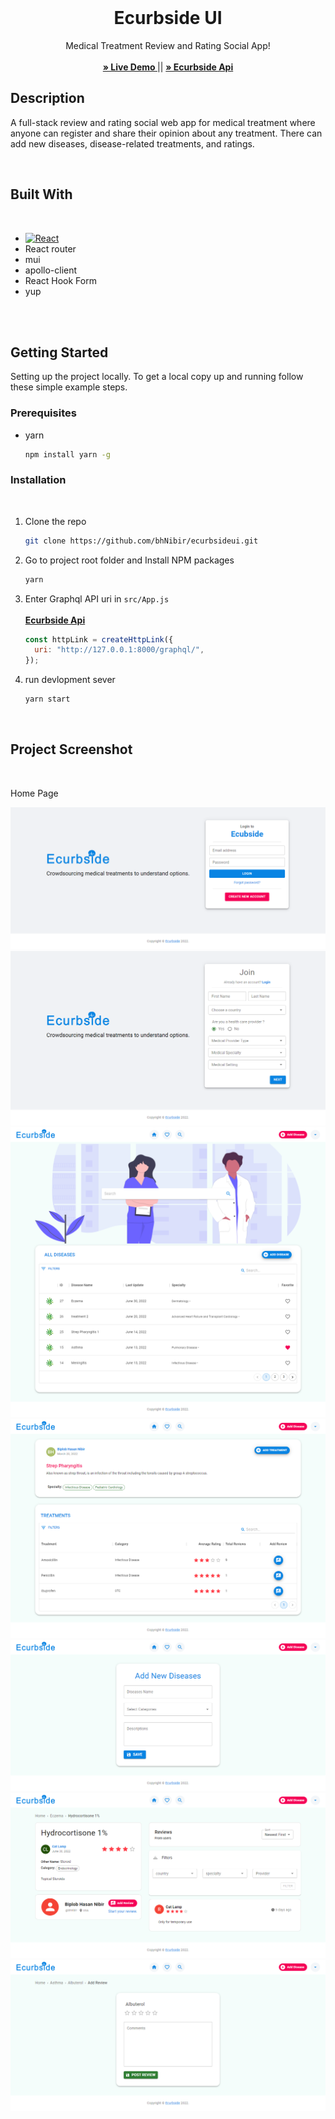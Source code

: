 <div id="top"></div>

<br />
<div align="center">
  <h1 align="center">
  <strong>
  Ecurbside UI
 </strong> </h1>

  <p align="center">
    Medical Treatment Review and Rating Social App!
    <br />
    <br />
    <a href="https://ecurbside-17b9c.web.app/"><strong>» Live Demo </strong></a> ||
    <a href="https://github.com/bhNibir/ecurbsideapi/"><strong>» Ecurbside Api</strong></a>
    <br />
  </p>
</div>

## Description

A full-stack review and rating social web app for medical treatment where anyone can register and share their opinion about any treatment. There can add new diseases, disease-related treatments, and ratings.

<br/>

## Built With

<br/>

- [![React][react.js]][react-url]
- React router
- mui
- apollo-client
- React Hook Form
- yup

<br/>
<br/>

## Getting Started

Setting up the project locally.
To get a local copy up and running follow these simple example steps.

### Prerequisites

- yarn
  ```sh
  npm install yarn -g
  ```

### Installation

<br/>

1. Clone the repo
   ```sh
   git clone https://github.com/bhNibir/ecurbsideui.git
   ```
2. Go to project root folder and Install NPM packages

   ```sh
   yarn
   ```

3. Enter Graphql API uri in `src/App.js` </br></br>
   <a href="https://github.com/bhNibir/ecurbsideapi/"><strong> Ecurbside Api</strong></a>

   ```js
   const httpLink = createHttpLink({
     uri: "http://127.0.0.1:8000/graphql/",
   });
   ```

4. run devlopment sever
   ```sh
   yarn start
   ```

<br/>

## Project Screenshot

<br/>

Home Page

[![Login Page Screen Shot][login-screenshot]](https://ecurbside-17b9c.web.app/)
[![Signup Page Screen Shot][signup-screenshot]](https://ecurbside-17b9c.web.app/)
[![Home Page Screen Shot][home-screenshot]](https://ecurbside-17b9c.web.app/)
[![Disease Page Screen Shot][disease-screenshot]](https://ecurbside-17b9c.web.app/)
[![Add disease Page Screen Shot][add-disease-screenshot]](https://ecurbside-17b9c.web.app/)
[![Treatment Page Screen Shot][treatment-screenshot]](https://ecurbside-17b9c.web.app/)
[![Add Review Page Screen Shot][add-review-screenshot]](https://ecurbside-17b9c.web.app/)

<!-- GETTING STARTED -->
<br/>

<!-- MARKDOWN LINKS & IMAGES -->
<!-- https://www.markdownguide.org/basic-syntax/#reference-style-links -->

[home-screenshot]: images/home.png
[add-review-screenshot]: images/add-review.png
[add-disease-screenshot]: images/add-disease.png
[treatment-screenshot]: images/treatment.png
[disease-screenshot]: images/disease.png
[login-screenshot]: images/login.png
[signup-screenshot]: images/signup.png
[react.js]: https://img.shields.io/badge/React-20232A?style=for-the-badge&logo=react&logoColor=61DAFB
[react-url]: https://reactjs.org
